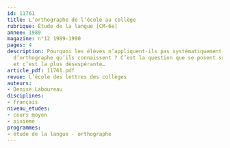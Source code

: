 ```yaml
---
id: 11761
title: L’orthographe de l’école au collège
rubrique: Étude de la langue [CM-6e]
annee: 1989
magazine: n°12 1989-1990
pages: 4
description: Pourquoi les élèves n’appliquent-ils pas systématiquement les règles
  d’orthographe qu’ils connaissent ? C’est la question que se posent souvent les enseignants,
  et c’est la plus désespérante…
article_pdf: 11761.pdf
revue: L’école des lettres des collèges
auteurs:
- Denise Laboureau
disciplines:
- français
niveau_etudes:
- cours moyen
- sixième
programmes:
- étude de la langue - orthographe
---
```

